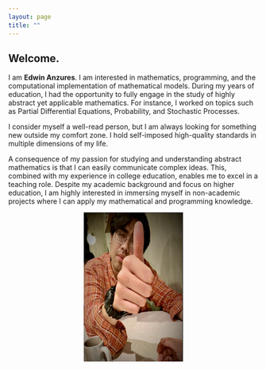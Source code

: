 ```yaml
---
layout: page
title: ""
---
```

## Welcome.

I am __Edwin Anzures__. I am interested in mathematics, programming, and the computational implementation of mathematical models. During my years of education, I had the opportunity to fully engage in the study of highly abstract yet applicable mathematics. 
For instance, I worked on topics such as Partial Differential Equations, Probability, and Stochastic Processes. 

I consider myself a well-read person, but I am always looking for something new outside my comfort zone. I hold self-imposed high-quality standards in multiple dimensions of my life.

A consequence of my passion for studying and understanding abstract mathematics is that I can  easily communicate complex ideas. This, combined with my experience in college education, enables me to excel in a teaching role. Despite my academic background and focus on higher education, I am highly interested in immersing myself in non-academic projects where I can apply my mathematical and programming knowledge.


<div style="text-align:center;">
<img src="/assets/pictures/edwin1.jpeg" alt="Texto alternativo" width="200" height="300">
</div>



